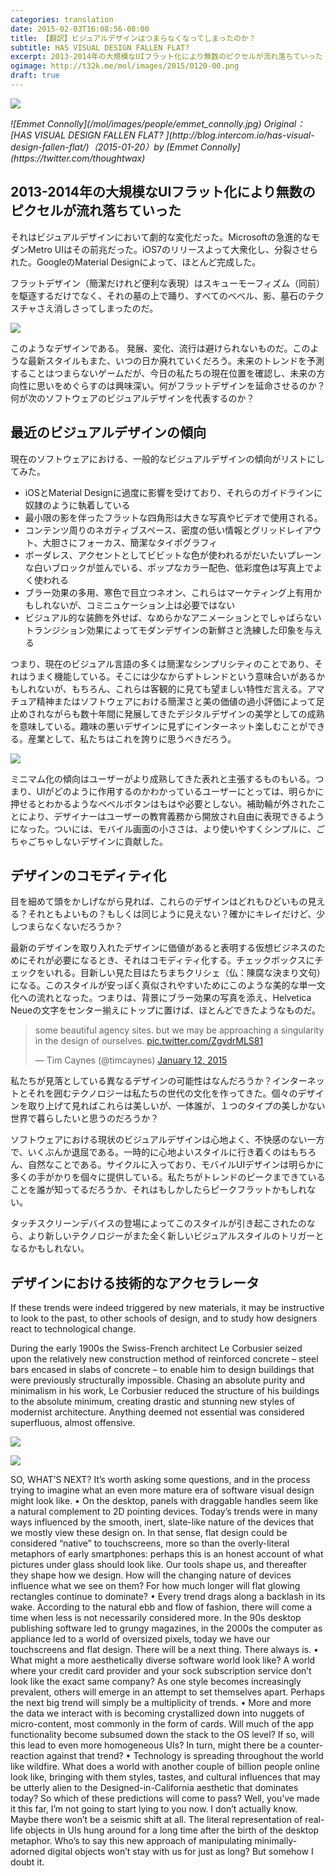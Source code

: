 ```yaml
---
categories: translation
date: 2015-02-03T16:08:56-08:00
title: 【翻訳】ビジュアルデザインはつまらなくなってしまったのか？
subtitle: HAS VISUAL DESIGN FALLEN FLAT?
excerpt: 2013-2014年の大規模なUIフラット化により無数のピクセルが流れ落ちていった
ogimage: http://t32k.me/mol/images/2015/0120-00.png
draft: true
---
```


![](/mol/images/2015/0120-00.png)

<cite class="citation">
![Emmet Connolly](/mol/images/people/emmet_connolly.jpg)
Original：[HAS VISUAL DESIGN FALLEN FLAT?
](http://blog.intercom.io/has-visual-design-fallen-flat/)（<time>2015-01-20</time>）by [Emmet Connolly](https://twitter.com/thoughtwax)
</cite>


## 2013-2014年の大規模なUIフラット化により無数のピクセルが流れ落ちていった

それはビジュアルデザインにおいて劇的な変化だった。Microsoftの急進的なモダンMetro UIはその前兆だった。iOS7のリリースよって大衆化し、分裂させられた。GoogleのMaterial Designによって、ほとんど完成した。

フラットデザイン（簡潔だけれど便利な表現）はスキューモーフィズム（同前）を駆逐するだけでなく、それの墓の上で踊り、すべてのべべル、影、墓石のテクスチャさえ消しさってしまったのだ。

![](/mol/images/2015/0120-01.png)

このようなデザインである。 発展、変化、流行は避けられないものだ。このような最新スタイルもまた、いつの日か廃れていくだろう。未来のトレンドを予測することはつまらないゲームだが、今日の私たちの現在位置を確認し、未来の方向性に思いをめぐらすのは興味深い。何がフラットデザインを延命させるのか？何が次のソフトウェアのビジュアルデザインを代表するのか？

## 最近のビジュアルデザインの傾向

現在のソフトウェアにおける、一般的なビジュアルデザインの傾向がリストにしてみた。

+ iOSとMaterial Designに過度に影響を受けており、それらのガイドラインに奴隷のように執着している
+ 最小限の影を伴ったフラットな四角形は大きな写真やビデオで使用される。
+ コンテンツ周りのネガティブスペース、密度の低い情報とグリッドレイアウト、大胆さにフォーカス、簡潔なタイポグラフィ
+ ボーダレス、アクセントとしてビビットな色が使われるがだいたいプレーンな白いブロックが並んでいる、ポップなカラー配色、低彩度色は写真上でよく使われる
+ ブラー効果の多用、寒色で目立つネオン、これらはマーケティング上有用かもしれないが、コミニュケーション上は必要ではない
+ ビジュアル的な装飾を外せば、なめらかなアニメーションとでしゃばらないトランジション効果によってモダンデザインの新鮮さと洗練した印象を与える


つまり、現在のビジュアル言語の多くは簡潔なシンプリシティのことであり、それはうまく機能している。そこには少なからずトレンドという意味合いがあるかもしれないが、もちろん、これらは客観的に見ても望ましい特性だ言える。アマチュア精神またはソフトウェアにおける簡潔さと美の価値の過小評価によって足止めされながらも数十年間に発展してきたデジタルデザインの美学としての成熟を意味している。趣味の悪いデザインに見ずにインターネット楽しむことができる。産業として、私たちはこれを誇りに思うべきだろう。

![](/mol/images/2015/0120-04.png)

ミニマム化の傾向はユーザーがより成熟してきた表れと主張するものもいる。つまり、UIがどのように作用するのかわかっているユーザーにとっては、明らかに押せるとわかるようなベベルボタンはもはや必要としない。補助輪が外されたことにより、デザイナーはユーザーの教育義務から開放され自由に表現できるようになった。ついには、モバイル画面の小ささは、より使いやすくシンプルに、ごちゃごちゃしないデザインに貢献した。

## デザインのコモディティ化

目を細めて頭をかしげながら見れば、これらのデザインはどれもひどいもの見える？それともよいもの？もしくは同じように見えない？確かにキレイだけど、少しつまらなくないだろうか？

最新のデザインを取り入れたデザインに価値があると表明する仮想ビジネスのためにそれが必要になるとき、それはコモディティ化する。チェックボックスにチェックをいれる。目新しい見た目はたちまちクリシェ（仏：陳腐な決まり文句）になる。このスタイルが安っぽく真似されやすいためにこのような美的な単一文化への流れとなった。つまりは、背景にブラー効果の写真を添え、Helvetica Neueの文字をセンター揃えにトップに置けば、ほとんどできたようなものだ。

<blockquote class="twitter-tweet" lang="en"><p>some beautiful agency sites. but we may be approaching a singularity in the design of ourselves. <a href="http://t.co/ZgvdrMLS81">pic.twitter.com/ZgvdrMLS81</a></p>&mdash; Tim Caynes (@timcaynes) <a href="https://twitter.com/timcaynes/status/554593526034731008">January 12, 2015</a></blockquote>
<script async src="//platform.twitter.com/widgets.js" charset="utf-8"></script>

私たちが見落としている異なるデザインの可能性はなんだろうか？インターネットとそれを囲むテクノロジーは私たちの世代の文化を作ってきた。個々のデザインを取り上げて見ればこれらは美しいが、一体誰が、１つのタイプの美しかない世界で暮らしたいと思うのだろうか？

ソフトウェアにおける現状のビジュアルデザインは心地よく、不快感のない一方で、いくぶんか退屈である。一時的に心地よいスタイルに行き着くのはもちろん、自然なことである。サイクルに入っており、モバイルUIデザインは明らかに多くの手がかりを個々に提供している。私たちがトレンドのピークまできていることを誰が知ってるだろうか、それはもしかしたらピークフラットかもしれない。

タッチスクリーンデバイスの登場によってこのスタイルが引き起こされたのなら、より新しいテクノロジーがまた全く新しいビジュアルスタイルのトリガーとなるかもしれない。

## デザインにおける技術的なアクセラレータ

If these trends were indeed triggered by new materials, it may be instructive to look to the past, to other schools of design, and to study how designers react to technological change.


During the early 1900s the Swiss-French architect Le Corbusier seized upon the relatively new construction method of reinforced concrete – steel bars encased in slabs of concrete – to enable him to design buildings that were previously structurally impossible. Chasing an absolute purity and minimalism in his work, Le Corbusier reduced the structure of his buildings to the absolute minimum, creating drastic and stunning new styles of modernist architecture. Anything deemed not essential was considered superfluous, almost offensive.



![](/mol/images/2015/0120-02.png)


![](/mol/images/2015/0120-03.png)

SO, WHAT’S NEXT?
It’s worth asking some questions, and in the process trying to imagine what an even more mature era of software visual design might look like.
	•	On the desktop, panels with draggable handles seem like a natural complement to 2D pointing devices. Today’s trends were in many ways influenced by the smooth, inert, slate-like nature of the devices that we mostly view these design on. In that sense, flat design could be considered “native” to touchscreens, more so than the overly-literal metaphors of early smartphones: perhaps this is an honest account of what pictures under glass should look like. Our tools shape us, and thereafter they shape how we design. How will the changing nature of devices influence what we see on them? For how much longer will flat glowing rectangles continue to dominate?
	•	Every trend drags along a backlash in its wake. According to the natural ebb and flow of fashion, there will come a time when less is not necessarily considered more. In the 90s desktop publishing software led to grungy magazines, in the 2000s the computer as appliance led to a world of oversized pixels, today we have our touchscreens and flat design. There will be a next thing. There always is.
	•	What might a more aesthetically diverse software world look like? A world where your credit card provider and your sock subscription service don’t look like the exact same company? As one style becomes increasingly prevalent, others will emerge in an attempt to set themselves apart. Perhaps the next big trend will simply be a multiplicity of trends.
	•	More and more the data we interact with is becoming crystallized down into nuggets of micro-content, most commonly in the form of cards. Will much of the app functionality become subsumed down the stack to the OS level? If so, will this lead to even more homogeneous UIs? In turn, might there be a counter-reaction against that trend?
	•	Technology is spreading throughout the world like wildfire. What does a world with another couple of billion people online look like, bringing with them styles, tastes, and cultural influences that may be utterly alien to the Designed-in-California aesthetic that dominates today?
So which of these predictions will come to pass? Well, you’ve made it this far, I’m not going to start lying to you now.
I don’t actually know.
Maybe there won’t be a seismic shift at all. The literal representation of real-life objects in UIs hung around for a long time after the birth of the desktop metaphor. Who’s to say this new approach of manipulating minimally-adorned digital objects won’t stay with us for just as long?
But somehow I doubt it.

